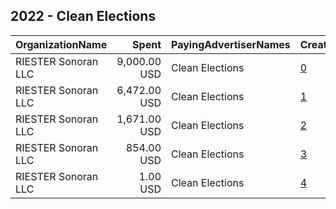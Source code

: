 ## 2022 - Clean Elections 
|OrganizationName|Spent|PayingAdvertiserNames|CreativeUrls|Impressions|Genders|AgeBrackets|CountryCodes|BillingAddresses|CandidateBallotInformation|
|:---|---:|:---|:---|---:|:---|:---|:---|:---|:---|
|RIESTER Sonoran LLC|9,000.00 USD|Clean Elections|[0](https://www.snap.com/political-ads/asset/0997bdca8320f72983d4440976a5ad11df801468529f7aba9244cf8f2222f422?mediaType=mp4)|617,374||18+|united states|"3344 E. Camelback Rd.,Phoenix,85018,US"|Level Up Your Voting|
|RIESTER Sonoran LLC|6,472.00 USD|Clean Elections|[1](https://www.snap.com/political-ads/asset/f871fe1951b179f83c5dea5b55ccf9825d3edccc275bb645b1b1412cc40acf62?mediaType=mp4)|753,261||18+|united states|"3344 E. Camelback Rd.,Phoenix,85018,US"|Level Up Your Voting|
|RIESTER Sonoran LLC|1,671.00 USD|Clean Elections|[2](https://www.snap.com/political-ads/asset/77161d21d3eeb23e363b40290b557d4b002331eacd34e8b106597ce1b97378fa?mediaType=mp4)|75,414||18+|united states|"3344 E. Camelback Rd.,Phoenix,85018,US"|Level Up Your Voting|
|RIESTER Sonoran LLC|854.00 USD|Clean Elections|[3](https://www.snap.com/political-ads/asset/90d00d0fc6067ad9f3aeac895bdecaaf4eb80aeca56ec2fec66c45271d141f56?mediaType=mp4)|92,004||18+|united states|"3344 E. Camelback Rd.,Phoenix,85018,US"|Level Up Your Voting|
|RIESTER Sonoran LLC|1.00 USD|Clean Elections|[4](https://www.snap.com/political-ads/asset/b581c3b3799312481fce211c9ab042d7f303287c78ace57a28184b39725b7434?mediaType=mp4)|243||18+|united states|"3344 E. Camelback Rd.,Phoenix,85018,US"|Level Up Your Voting|
